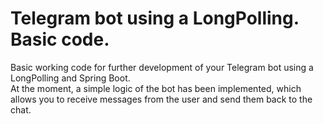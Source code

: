 # Telegram bot using a LongPolling. Basic code.
Basic working code for further development of your Telegram bot using a LongPolling and Spring Boot.  
At the moment, a simple logic of the bot has been implemented, which allows you to receive messages from the user and send them back to the chat.